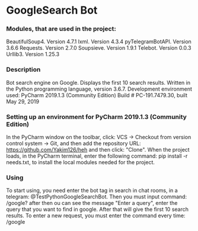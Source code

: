 # GoogleSearch Bot
### Modules, that are used in the project:
  BeautifulSoup4. Version 4.7.1
  lxml. Version 4.3.4
  pyTelegramBotAPI. Version 3.6.6
  Requests. Version 2.7.0
  Soupsieve. Version 1.9.1
  Telebot. Version 0.0.3
  Urllib3. Version 1.25.3

### Description
Bot search engine on Google. Displays the first 10 search results. Written in the Python programming language, version 3.6.7. Development environment used: PyCharm 2019.1.3 (Community Edition) Build # PC-191.7479.30, built May 29, 2019

### Setting up an environment for PyCharm 2019.1.3 (Community Edition)
In the PyCharm window on the toolbar, click: VCS -> Checkout from version control system -> Git, and then add the repository URL: https://github.com/Yakim126/heh and then click: "Clone". When the project loads, in the PyCharm terminal, enter the following command: pip install -r needs.txt, to install the local modules needed for the project.

### Using
To start using, you need enter the bot tag in search in chat rooms, in a telegram: @TestPythonGoogleSearchBot. Then you must input command: /google? after then ou can see the message "Enter a query", enter the query that you want to find in google. After that will give the first 10 search results. To enter a new request, you must enter the command every time: /google
